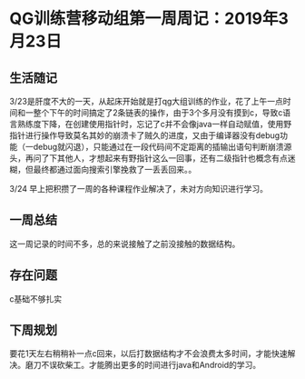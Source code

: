# QG训练营移动组第一周周记：2019年3月23日

## 生活随记

3/23是肝度不大的一天，从起床开始就是打qg大组训练的作业，花了上午一点时间和一整个下午的时间搞定了2条链表的操作，由于3个多月没有摸到c，导致c语言熟练度下降，在创建使用指针时，忘记了c并不会像java一样自动赋值，使用野指针进行操作导致莫名其妙的崩溃卡了贼久的进度，又由于编译器没有debug功能（一debug就闪退），只能通过在一段代码间不定距离的插输出语句判断崩溃源头，再问了下其他人，才想起来有野指针这么一回事，还有二级指针也概念有点迷糊，但最终都通过面向搜索引擎挽救了一丢丢回来。。

3/24 早上把积攒了一周的各种课程作业解决了，未对方向知识进行学习。



## 一周总结

这一周记录的时间不多，总的来说接触了之前没接触的数据结构。

## 存在问题

c基础不够扎实

## 下周规划

要花1天左右稍稍补一点c回来，以后打数据结构才不会浪费太多时间，才能快速解决。磨刀不误砍柴工。才能腾出更多的时间进行java和Android的学习。


